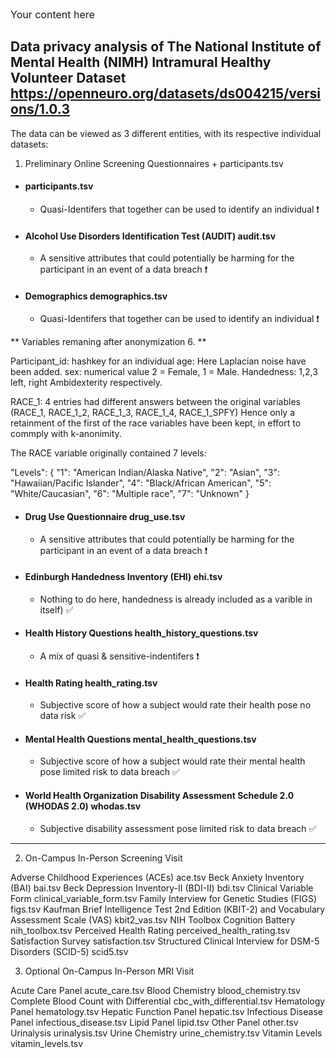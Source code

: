 <p style="font-size: 16px;">Your content here</p>

## Data privacy analysis of The National Institute of Mental Health (NIMH) Intramural Healthy Volunteer Dataset https://openneuro.org/datasets/ds004215/versions/1.0.3

The data can be viewed as 3 different entities, with its respective individual datasets: 

1. Preliminary Online Screening Questionnaires + participants.tsv


- #### participants.tsv
  - Quasi-Identifers that together can be used to identify an individual :heavy_exclamation_mark:
 

- #### Alcohol Use Disorders Identification Test (AUDIT)	audit.tsv
  - A sensitive attributes that could potentially be harming for the participant in an event of a data breach ❗

- #### Demographics	demographics.tsv
    - Quasi-Identifers that together can be used to identify an individual :heavy_exclamation_mark:
      
** Variables remaning after anonymization 6. **

Participant_id: hashkey for an individual 
age: Here Laplacian noise have been added.
sex: numerical value 2 = Female, 1 = Male. 
Handedness: 1,2,3 left, right Ambidexterity respectively.

RACE_1: 4 entries had different answers between the original variables (RACE_1, RACE_1_2, RACE_1_3, RACE_1_4, RACE_1_SPFY)
Hence only a retainment of the first of the race variables have been kept, in effort to commply with k-anonimity. 

The RACE variable originally contained 7 levels: 

"Levels": {
            "1": "American Indian/Alaska Native",
            "2": "Asian",
            "3": "Hawaiian/Pacific Islander",
            "4": "Black/African American",
            "5": "White/Caucasian",
            "6": "Multiple race",
            "7": "Unknown"
        }




  
- #### Drug Use Questionnaire	drug_use.tsv
    - A sensitive attributes that could potentially be harming for the participant in an event of a data breach :heavy_exclamation_mark:

- #### Edinburgh Handedness Inventory (EHI)	ehi.tsv
  -  Nothing to do here, handedness is already included as a varible in itself) :white_check_mark:
     
- #### Health History Questions	health_history_questions.tsv
  - A mix of quasi & sensitive-indentifers ❗
  
- #### Health Rating	health_rating.tsv
  - Subjective score of how a subject would rate their health pose no data risk :white_check_mark:

- #### Mental Health Questions	mental_health_questions.tsv
  - Subjective score of how a subject would rate their mental health pose limited risk to data breach :white_check_mark:
    

- #### World Health Organization Disability Assessment Schedule 2.0 (WHODAS 2.0)	whodas.tsv
  - Subjective disability assessment pose limited risk to data breach :white_check_mark:




_______________________________________________________________________________________________________________________________________________________________________






2. On-Campus In-Person Screening Visit

Adverse Childhood Experiences (ACEs)	ace.tsv
Beck Anxiety Inventory (BAI)	bai.tsv
Beck Depression Inventory-II (BDI-II)	bdi.tsv
Clinical Variable Form	clinical_variable_form.tsv
Family Interview for Genetic Studies (FIGS)	figs.tsv
Kaufman Brief Intelligence Test 2nd Edition (KBIT-2) and Vocabulary Assessment Scale (VAS)	kbit2_vas.tsv
NIH Toolbox Cognition Battery	nih_toolbox.tsv
Perceived Health Rating	perceived_health_rating.tsv
Satisfaction Survey	satisfaction.tsv
Structured Clinical Interview for DSM-5 Disorders (SCID-5)	scid5.tsv

3. Optional On-Campus In-Person MRI Visit

Acute Care Panel	acute_care.tsv
Blood Chemistry	blood_chemistry.tsv
Complete Blood Count with Differential	cbc_with_differential.tsv
Hematology Panel	hematology.tsv
Hepatic Function Panel	hepatic.tsv
Infectious Disease Panel	infectious_disease.tsv
Lipid Panel	lipid.tsv
Other Panel	other.tsv
Urinalysis	urinalysis.tsv
Urine Chemistry	urine_chemistry.tsv
Vitamin Levels	vitamin_levels.tsv
